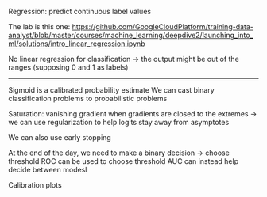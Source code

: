
Regression: predict continuous label values

The lab is this one:
https://github.com/GoogleCloudPlatform/training-data-analyst/blob/master/courses/machine_learning/deepdive2/launching_into_ml/solutions/intro_linear_regression.ipynb

No linear regression for classification -> the output might be out of the ranges (supposing 0 and 1 as labels)


---

Sigmoid is a calibrated probability estimate
We can cast binary classification problems to probabilistic problems

Saturation: vanishing gradient when gradients are closed to the extremes -> we can use regularization to help logits stay away from asymptotes

We can also use early stopping

At the end of the day, we need to make a binary decision -> choose threshold
ROC can be used to choose threshold
AUC can instead help decide between modesl

Calibration plots